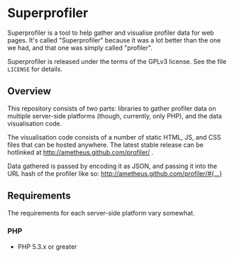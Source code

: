 Superprofiler
=============

Superprofiler is a tool to help gather and visualise profiler data for web pages.
It's called "Superprofiler" because it was a lot better than the one we had, and
that one was simply called "profiler".

Superprofiler is released under the terms of the GPLv3 license.
See the file `LICENSE` for details.


Overview
--------

This repository consists of two parts: libraries to gather profiler data on 
multiple server-side platforms (though, currently, only PHP), and the data
visualisation code.

The visualisation code consists of a number of static HTML, JS, and CSS files
that can be hosted anywhere. The latest stable release can be hotlinked at
http://ametheus.github.com/profiler/ .

Data gathered is passed by encoding it as JSON, and passing it into the URL hash 
of the profiler like so:
 http://ametheus.github.com/profiler/#{...}


Requirements
---------

The requirements for each server-side platform vary somewhat.

### PHP ###
* PHP 5.3.x or greater


